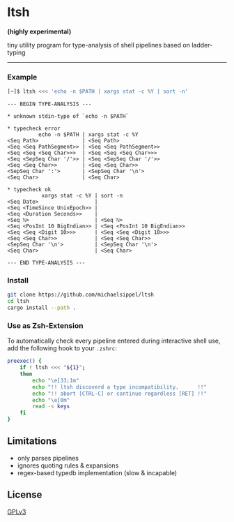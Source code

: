 # ltsh

**(highly experimental)**

tiny utility program for type-analysis of shell pipelines based on ladder-typing

<hr/>

### Example

```sh
[~]$ ltsh <<< 'echo -n $PATH | xargs stat -c %Y | sort -n'
```
```
--- BEGIN TYPE-ANALYSIS ---

* unknown stdin-type of `echo -n $PATH`

* typecheck error
          echo -n $PATH | xargs stat -c %Y
<Seq Path>              | <Seq Path>
<Seq <Seq PathSegment>> | <Seq <Seq PathSegment>>
<Seq <Seq <Seq Char>>>  | <Seq <Seq <Seq Char>>>
<Seq <SepSeq Char '/'>> | <Seq <SepSeq Char '/'>>
<Seq <Seq Char>>        | <Seq <Seq Char>>
<SepSeq Char ':'>       | <SepSeq Char '\n'>
<Seq Char>              | <Seq Char>

* typecheck ok
           xargs stat -c %Y | sort -n
<Seq Date>                  |
<Seq <TimeSince UnixEpoch>> |
<Seq <Duration Seconds>>    |
<Seq ℕ>                     | <Seq ℕ>
<Seq <PosInt 10 BigEndian>> | <Seq <PosInt 10 BigEndian>>
<Seq <Seq <Digit 10>>>      | <Seq <Seq <Digit 10>>>
<Seq <Seq Char>>            | <Seq <Seq Char>>
<SepSeq Char '\n'>          | <SepSeq Char '\n'>
<Seq Char>                  | <Seq Char>

--- END TYPE-ANALYSIS ---
```


### Install

```sh
git clone https://github.com/michaelsippel/ltsh
cd ltsh
cargo install --path .
```

### Use as Zsh-Extension
To automatically check every pipeline entered during interactive shell
use, add the following hook to your `.zshrc`:

```sh
preexec() {
    if ! ltsh <<< "${1}";
    then
        echo "\e[33;1m"
        echo "!! ltsh discoverd a type incompatibility.      !!"
        echo "!! abort [CTRL-C] or continue regardless [RET] !!"
        echo "\e[0m"
        read -s keys
    fi
}
```

## Limitations

* only parses pipelines
* ignores quoting rules & expansions
* regex-based typedb implementation (slow & incapable)


## License
[GPLv3](COPYING)
